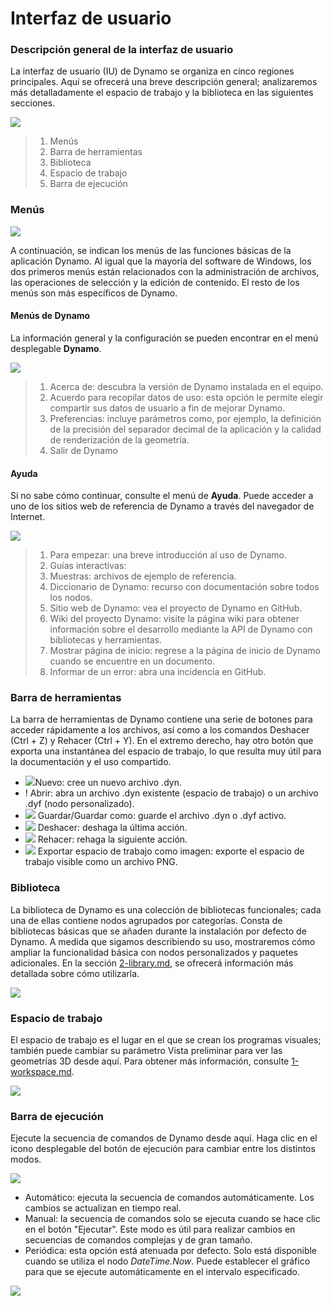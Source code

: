 # Interfaz de usuario

### Descripción general de la interfaz de usuario

La interfaz de usuario (IU) de Dynamo se organiza en cinco regiones principales. Aquí se ofrecerá una breve descripción general; analizaremos más detalladamente el espacio de trabajo y la biblioteca en las siguientes secciones.

![](images/userinterface-ui.jpg)

> 1. Menús
> 2. Barra de herramientas
> 3. Biblioteca
> 4. Espacio de trabajo
> 5. Barra de ejecución

### Menús

![](../.gitbook/assets/userinterface-menu\(1\).jpg)

A continuación, se indican los menús de las funciones básicas de la aplicación Dynamo. Al igual que la mayoría del software de Windows, los dos primeros menús están relacionados con la administración de archivos, las operaciones de selección y la edición de contenido. El resto de los menús son más específicos de Dynamo.

#### Menús de Dynamo

La información general y la configuración se pueden encontrar en el menú desplegable **Dynamo**.

![](images/userinterface-dynamomenu.jpg)

> 1. Acerca de: descubra la versión de Dynamo instalada en el equipo.
> 2. Acuerdo para recopilar datos de uso: esta opción le permite elegir compartir sus datos de usuario a fin de mejorar Dynamo.
> 3. Preferencias: incluye parámetros como, por ejemplo, la definición de la precisión del separador decimal de la aplicación y la calidad de renderización de la geometría.
> 4. Salir de Dynamo

#### Ayuda

Si no sabe cómo continuar, consulte el menú de **Ayuda**. Puede acceder a uno de los sitios web de referencia de Dynamo a través del navegador de Internet.

![](images/userinterface-helpmenu.jpg)

> 1. Para empezar: una breve introducción al uso de Dynamo.
> 2. Guías interactivas:
> 3. Muestras: archivos de ejemplo de referencia.
> 4. Diccionario de Dynamo: recurso con documentación sobre todos los nodos.
> 5. Sitio web de Dynamo: vea el proyecto de Dynamo en GitHub.
> 6. Wiki del proyecto Dynamo: visite la página wiki para obtener información sobre el desarrollo mediante la API de Dynamo con bibliotecas y herramientas.
> 7. Mostrar página de inicio: regrese a la página de inicio de Dynamo cuando se encuentre en un documento.
> 8. Informar de un error: abra una incidencia en GitHub.

### Barra de herramientas

La barra de herramientas de Dynamo contiene una serie de botones para acceder rápidamente a los archivos, así como a los comandos Deshacer (Ctrl + Z) y Rehacer (Ctrl + Y). En el extremo derecho, hay otro botón que exporta una instantánea del espacio de trabajo, lo que resulta muy útil para la documentación y el uso compartido.

* ![](images/userinterface-newfile.jpg)Nuevo: cree un nuevo archivo .dyn.
* \![](<images/userinterface-open(1) (1) (1).jpg>) Abrir: abra un archivo .dyn existente (espacio de trabajo) o un archivo .dyf (nodo personalizado).
* ![](images/userinterface-save.jpg) Guardar/Guardar como: guarde el archivo .dyn o .dyf activo.
* ![](images/userinterface-undo.jpg) Deshacer: deshaga la última acción.
* ![](images/userinterface-redo.jpg) Rehacer: rehaga la siguiente acción.
* ![](images/userinterface-screenshot.jpg) Exportar espacio de trabajo como imagen: exporte el espacio de trabajo visible como un archivo PNG.

### Biblioteca

La biblioteca de Dynamo es una colección de bibliotecas funcionales; cada una de ellas contiene nodos agrupados por categorías. Consta de bibliotecas básicas que se añaden durante la instalación por defecto de Dynamo. A medida que sigamos describiendo su uso, mostraremos cómo ampliar la funcionalidad básica con nodos personalizados y paquetes adicionales. En la sección [2-library.md](2-library.md "mention"), se ofrecerá información más detallada sobre cómo utilizarla.

![](images/userinterface-library.jpg)

### Espacio de trabajo

El espacio de trabajo es el lugar en el que se crean los programas visuales; también puede cambiar su parámetro Vista preliminar para ver las geometrías 3D desde aquí. Para obtener más información, consulte [1-workspace.md](1-workspace.md "mention").

![](images/userinterface-workspace.gif)

### Barra de ejecución

Ejecute la secuencia de comandos de Dynamo desde aquí. Haga clic en el icono desplegable del botón de ejecución para cambiar entre los distintos modos.

![](images/userinterface-executionbar.gif)

* Automático: ejecuta la secuencia de comandos automáticamente. Los cambios se actualizan en tiempo real.
* Manual: la secuencia de comandos solo se ejecuta cuando se hace clic en el botón "Ejecutar". Este modo es útil para realizar cambios en secuencias de comandos complejas y de gran tamaño.
* Periódica: esta opción está atenuada por defecto. Solo está disponible cuando se utiliza el nodo _DateTime.Now_. Puede establecer el gráfico para que se ejecute automáticamente en el intervalo especificado.

![](images/userinterface-executionbarDateTimenode.jpg)
